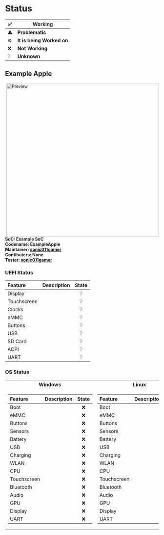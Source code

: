 # Status

|✅|Working|
|-|-------|
|⚠️|**Problematic**|
|⚙️|**It is being Worked on**|
|❌|**Not Working**|
|❔|**Unknown**|

## Example Apple

<img align="right" src="https://github.com/sonic011gamer/Mu-LegacyApple/blob/main/Pictures/Example-Apple.png" width="500" alt="Preview">

**SoC: Example SoC** <br />
**Codename: ExampleApple** <br />
**Maintainer: [sonic011gamer](https://github.com/sonic011gamer/)** <br />
**Contibuters: None** <br />
**Tester: [sonic011gamer](https://github.com/sonic011gamer/)**

### UEFI Status

|Feature|Description|State|
|:------|:----------|:---:|
|Display||❔|
|Touchscreen||❔|
|Clocks||❔|
|eMMC||❔|
|Buttons||❔|
|USB||❔|
|SD Card||❔|
|ACPI||❔|
|UART||❔|

### OS Status

<table>
<tr><th>Windows</th><th>Linux</th></tr>
<tr><td>

|Feature|Description|State|
|:------|:----------|:---:|
|Boot||❌|
|eMMC||❌|
|Buttons||❌|
|Sensors||❌|
|Battery||❌|
|USB||❌|
|Charging||❌|
|WLAN||❌|
|CPU||❌|
|Touchscreen||❌|
|Bluetooth||❌|
|Audio||❌|
|GPU||❌|
|Display||❌|
|UART||❌|

</td><td>

|Feature|Description|State|
|:------|:----------|:---:|
|Boot||❌|
|eMMC||❌|
|Buttons||❌|
|Sensors||❌|
|Battery||❌|
|USB||❌|
|Charging||❌|
|WLAN||❌|
|CPU||❌|
|Touchscreen||❌|
|Bluetooth||❌|
|Audio||❌|
|GPU||❌|
|Display||❌|
|UART||❌|

</td></tr> </table>
